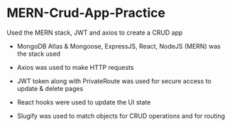 # MERN-Crud-App-Practice
Used the MERN stack, JWT and axios to create a CRUD app

- MongoDB Atlas & Mongoose, ExpressJS, React, NodeJS (MERN) was the stack used

- Axios was used to make HTTP requests
- JWT token along with PrivateRoute was used for secure access to update & delete pages
- React hooks were used to update the UI state
- Slugify was used to match objects for CRUD operations and for routing

